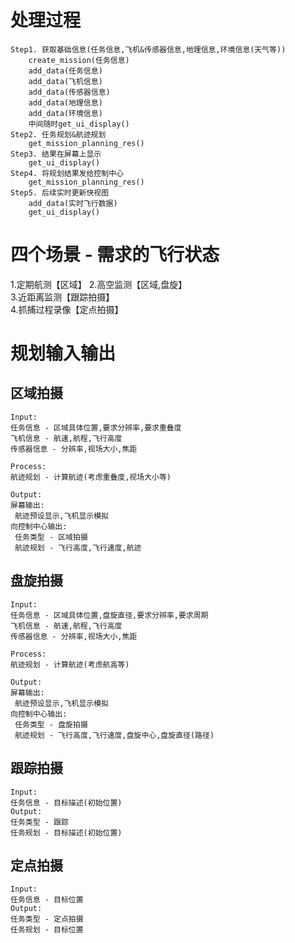 # 处理过程  
```
Step1. 获取基础信息(任务信息,飞机&传感器信息,地理信息,环境信息(天气等))  
    create_mission(任务信息)
    add_data(任务信息)  
    add_data(飞机信息)  
    add_data(传感器信息)  
    add_data(地理信息)  
    add_data(环境信息)  
    中间随时get_ui_display()  
Step2. 任务规划&航迹规划  
    get_mission_planning_res()  
Step3. 结果在屏幕上显示  
    get_ui_display()  
Step4. 将规划结果发给控制中心  
    get_mission_planning_res()  
Step5. 后续实时更新快视图  
    add_data(实时飞行数据)  
    get_ui_display()  
```

# 四个场景 - 需求的飞行状态  
1.定期航测【区域】 
2.高空监测【区域,盘旋】  
3.近距离监测【跟踪拍摄】  
4.抓捕过程录像【定点拍摄】  

# 规划输入输出
## 区域拍摄  
```
Input:  
任务信息 - 区域具体位置,要求分辨率,要求重叠度  
飞机信息 - 航速,航程,飞行高度  
传感器信息 - 分辨率,视场大小,焦距  
  
Process:  
航迹规划 - 计算航迹(考虑重叠度,视场大小等)  
  
Output:  
屏幕输出:  
 航迹预设显示,飞机显示模拟  
向控制中心输出:  
 任务类型 - 区域拍摄
 航迹规划 - 飞行高度,飞行速度,航迹  
```
  
## 盘旋拍摄  
```
Input:  
任务信息 - 区域具体位置,盘旋直径,要求分辨率,要求周期  
飞机信息 - 航速,航程,飞行高度  
传感器信息 - 分辨率,视场大小,焦距  
  
Process:  
航迹规划 - 计算航迹(考虑航高等)  
  
Output:  
屏幕输出:  
 航迹预设显示,飞机显示模拟  
向控制中心输出:  
 任务类型 - 盘旋拍摄
 航迹规划 - 飞行高度,飞行速度,盘旋中心,盘旋直径(路径)  
```
## 跟踪拍摄  
```
Input:
任务信息 - 目标描述(初始位置)
Output:  
任务类型 - 跟踪
任务规划 - 目标描述(初始位置)
```

## 定点拍摄  
```
Input:
任务信息 - 目标位置
Output:  
任务类型 - 定点拍摄
任务规划 - 目标位置
```
